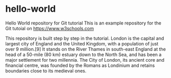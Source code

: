 # hello-world
Hello World repository for Git tutorial
This is an example repository for the Git tutoial on https://www.w3schools.com

This repository is built step by step in the tutorial.
London is the capital and largest city of England and the United Kingdom, with a population of just over 9 million.[9] It stands on the River Thames in south-east England at the head of a 50-mile (80 km) estuary down to the North Sea, and has been a major settlement for two millennia.
The City of London, its ancient core and financial centre, was founded by the Romans as Londinium and retains boundaries close to its medieval ones.
